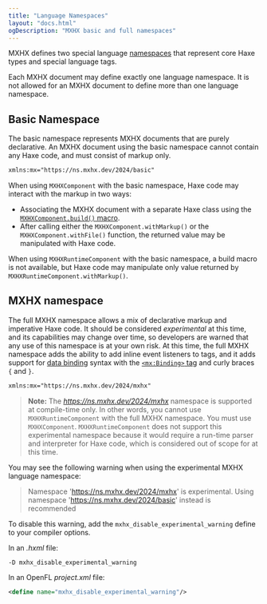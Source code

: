 ```yaml
---
title: "Language Namespaces"
layout: "docs.html"
ogDescription: "MXHX basic and full namespaces"
---
```


MXHX defines two special language [namespaces](./namespaces.md) that represent core Haxe types and special language tags.

Each MXHX document may define exactly one language namespace. It is not allowed for an MXHX document to define more than one language namespace.

## Basic Namespace

The basic namespace represents MXHX documents that are purely declarative. An MXHX document using the basic namespace cannot contain any Haxe code, and must consist of markup only.

```xml
xmlns:mx="https://ns.mxhx.dev/2024/basic"
```

When using `MXHXComponent` with the basic namespace, Haxe code may interact with the markup in two ways:

- Associating the MXHX document with a separate Haxe class using the [`MXHXComponent.build()` macro](./build-macro.md).
- After calling either the `MXHXComponent.withMarkup()` or the `MXHXComponent.withFile()` function, the returned value may be manipulated with Haxe code.

When using `MXHXRuntimeComponent` with the basic namespace, a build macro is not available, but Haxe code may manipulate only value returned by `MXHXRuntimeComponent.withMarkup()`.

## MXHX namespace

The full MXHX namespace allows a mix of declarative markup and imperative Haxe code. It should be considered _experimental_ at this time, and its capabilities may change over time, so developers are warned that any use of this namespace is at your own risk. At this time, the full MXHX namespace adds the ability to add inline event listeners to tags, and it adds support for [data binding](./data-binding.md) syntax with the [`<mx:Binding>` tag](./language-tags.md#binding) and curly braces `{` and `}`.

```xml
xmlns:mx="https://ns.mxhx.dev/2024/mxhx"
```

> **Note:** The _https://ns.mxhx.dev/2024/mxhx_ namespace is supported at compile-time only. In other words, you cannot use `MXHXRuntimeComponent` with the full MXHX namespace. You must use `MXHXComponent`. `MXHXRuntimeComponent` does not support this experimental namespace because it would require a run-time parser and interpreter for Haxe code, which is considered out of scope for at this time.

You may see the following warning when using the experimental MXHX language namespace:

> Namespace 'https://ns.mxhx.dev/2024/mxhx' is experimental. Using namespace 'https://ns.mxhx.dev/2024/basic' instead is recommended

To disable this warning, add the `mxhx_disable_experimental_warning` define to your compiler options.

In an _.hxml_ file:

```hxml
-D mxhx_disable_experimental_warning
```

In an OpenFL _project.xml_ file:

```xml
<define name="mxhx_disable_experimental_warning"/>
```